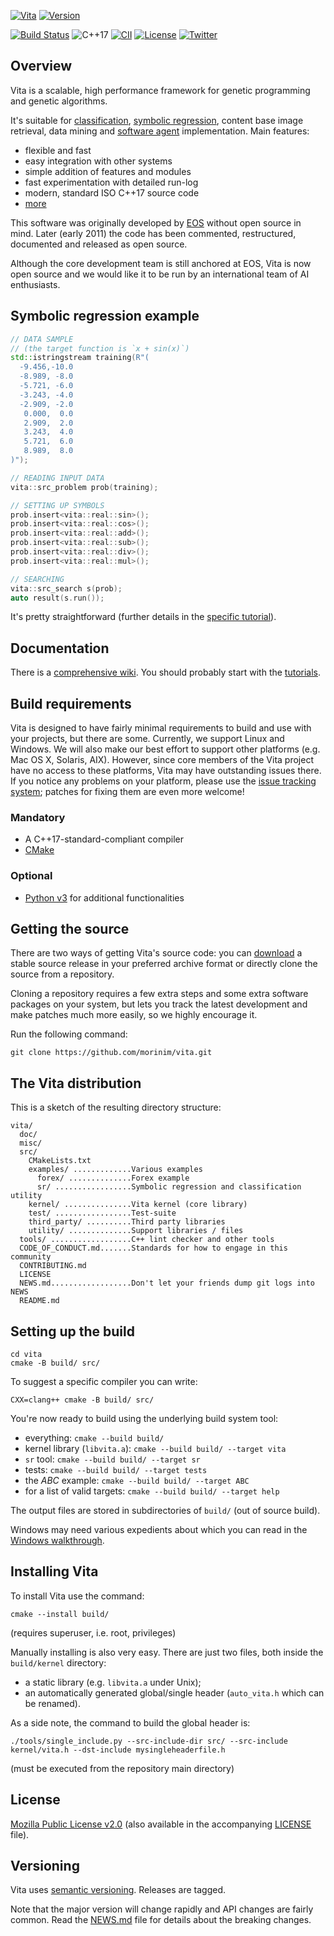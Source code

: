 [![Vita](https://github.com/morinim/vita/wiki/img/logo.png)][homepage]
[![Version](https://img.shields.io/github/tag/morinim/vita.svg)][news]

[![Build Status](https://ci.appveyor.com/api/projects/status/github/morinim/vita?svg=true)][appveyor]
![C++17](https://img.shields.io/badge/c%2B%2B-17-blue.svg)
[![CII](https://bestpractices.coreinfrastructure.org/projects/1012/badge)][cii]
[![License](https://img.shields.io/badge/license-MPLv2-blue.svg)][mpl2]
[![Twitter](https://img.shields.io/twitter/url/https/github.com/morinim/vita.svg?style=social)][twitter]

## Overview ##

Vita is a scalable, high performance framework for genetic programming and genetic algorithms.

It's suitable for [classification][classification], [symbolic regression][sr], content base image retrieval, data mining and [software agent][agent] implementation. Main features:

* flexible and fast
* easy integration with other systems
* simple addition of features and modules
* fast experimentation with detailed run-log
* modern, standard ISO C++17 source code
* [more][features]

This software was originally developed by [EOS][eos] without open source in mind. Later (early 2011) the code has been commented, restructured, documented and released as open source.

Although the core development team is still anchored at EOS, Vita is now open source and we would like it to be run by an international team of AI enthusiasts.

## Symbolic regression example ##

```C++
// DATA SAMPLE
// (the target function is `x + sin(x)`)
std::istringstream training(R"(
  -9.456,-10.0
  -8.989, -8.0
  -5.721, -6.0
  -3.243, -4.0
  -2.909, -2.0
   0.000,  0.0
   2.909,  2.0
   3.243,  4.0
   5.721,  6.0
   8.989,  8.0
)");

// READING INPUT DATA
vita::src_problem prob(training);

// SETTING UP SYMBOLS
prob.insert<vita::real::sin>();
prob.insert<vita::real::cos>();
prob.insert<vita::real::add>();
prob.insert<vita::real::sub>();
prob.insert<vita::real::div>();
prob.insert<vita::real::mul>();

// SEARCHING
vita::src_search s(prob);
auto result(s.run());
```

It's pretty straightforward (further details in the [specific tutorial][sr]).

## Documentation ##

There is a [comprehensive wiki][wiki]. You should probably start with the [tutorials][tutorials].

## Build requirements ##

Vita is designed to have fairly minimal requirements to build and use with your projects, but there are some. Currently, we support Linux and Windows. We will also make our best effort to support other platforms (e.g. Mac OS X, Solaris, AIX).
However, since core members of the Vita project have no access to these platforms, Vita may have outstanding issues there. If you notice any problems on your platform, please use the
[issue tracking system][issue]; patches for fixing them are even more welcome!

### Mandatory ###

* A C++17-standard-compliant compiler
* [CMake][cmake]

### Optional ###

* [Python v3][python] for additional functionalities

## Getting the source ##

There are two ways of getting Vita's source code: you can [download][download] a stable source release in your preferred archive format or directly clone the source from a repository.

Cloning a repository requires a few extra steps and some extra software packages on your system, but lets you track the latest development and make patches much more easily, so we highly encourage it.

Run the following command:

```
git clone https://github.com/morinim/vita.git
```

## The Vita distribution ##

This is a sketch of the resulting directory structure:
```
vita/
  doc/
  misc/
  src/
    CMakeLists.txt
    examples/ .............Various examples
      forex/ ..............Forex example
      sr/ .................Symbolic regression and classification utility
    kernel/ ...............Vita kernel (core library)
    test/ .................Test-suite
    third_party/ ..........Third party libraries
    utility/ ..............Support libraries / files
  tools/ ..................C++ lint checker and other tools
  CODE_OF_CONDUCT.md.......Standards for how to engage in this community
  CONTRIBUTING.md
  LICENSE
  NEWS.md..................Don't let your friends dump git logs into NEWS
  README.md
```

## Setting up the build ##

```shell
cd vita
cmake -B build/ src/
```

To suggest a specific compiler you can write:

```shell
CXX=clang++ cmake -B build/ src/
```

You're now ready to build using the underlying build system tool:

* everything: `cmake --build build/`
* kernel library (`libvita.a`): `cmake --build build/ --target vita`
* `sr` tool: `cmake --build build/ --target sr`
* tests: `cmake --build build/ --target tests`
* the *ABC* example: `cmake --build build/ --target ABC`
* for a list of valid targets: `cmake --build build/ --target help`

The output files are stored in subdirectories of `build/` (out of source build).

Windows may need various expedients about which you can read in the [Windows walkthrough][windows].

## Installing Vita ##

To install Vita use the command:

```shell
cmake --install build/
```
(requires superuser, i.e. root, privileges)

Manually installing is also very easy. There are just two files, both inside the `build/kernel` directory:

- a static library (e.g. `libvita.a` under Unix);
- an automatically generated global/single header (`auto_vita.h` which can be renamed).

As a side note, the command to build the global header is:

```shell
./tools/single_include.py --src-include-dir src/ --src-include kernel/vita.h --dst-include mysingleheaderfile.h
```
(must be executed from the repository main directory)

## License ##

[Mozilla Public License v2.0][mpl2] (also available in the accompanying [LICENSE][license] file).

## Versioning ##

Vita uses [semantic versioning][semver]. Releases are tagged.

Note that the major version will change rapidly and API changes are fairly common. Read the [NEWS.md][news] file for details about the breaking changes.


[agent]: https://github.com/morinim/vita/wiki/forex_tutorial
[appveyor]: https://ci.appveyor.com/project/morinim/vita
[cii]: https://bestpractices.coreinfrastructure.org/projects/1012
[classification]: https://github.com/morinim/vita/wiki/titanic_tutorial
[cmake]: https://cmake.org/
[download]: https://github.com/morinim/vita/archive/master.zip
[eos]: https://www.eosdev.it/
[features]: https://github.com/morinim/vita/wiki/features
[homepage]: https://github.com/morinim/vita
[issue]: https://github.com/morinim/vita/issues
[license]: https://github.com/morinim/vita/blob/master/LICENSE
[mpl2]: https://www.mozilla.org/MPL/2.0/
[news]: https://github.com/morinim/vita/blob/master/NEWS.md
[python]: https://www.python.org/
[semver]: https://semver.org/
[sr]: https://github.com/morinim/vita/wiki/symbolic_regression
[tutorials]: https://github.com/morinim/vita/wiki/tutorials
[twitter]: https://twitter.com/intent/tweet?text=%23Vita+genetic+programming:&url=https%3A%2F%2Fgithub.com%2Fmorinim%2Fvita
[wiki]: https://github.com/morinim/vita/wiki
[windows]: https://github.com/morinim/vita/wiki/win_build